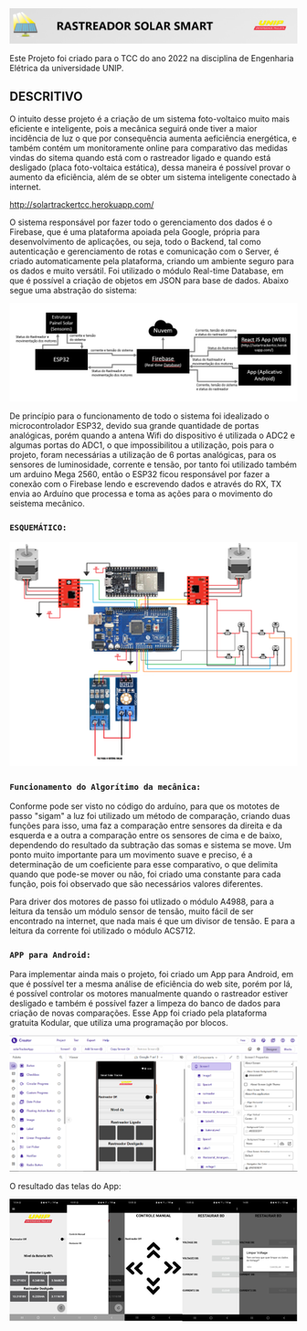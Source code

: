 <p align="center">
<img src="https://github.com/marcos-paiva02/solarTracker/blob/main/src/img/cabecalho.png"/>
</p>

Este Projeto foi criado para o TCC do ano 2022 na disciplina de Engenharia Elétrica da universidade UNIP.

## DESCRITIVO

  O intuito desse projeto é a criação de um sistema foto-voltaico muito mais eficiente e inteligente, pois a mecânica seguirá onde tiver a maior incidência de luz o que por consequência aumenta aeficiência energética, e também contém um monitoramente online para comparativo das medidas vindas do sitema quando está com o rastreador ligado e quando está desligado (placa foto-voltaica estática), dessa maneira é possível provar o aumento da eficiência, além de se obter um sistema inteligente conectado à internet.
  
  http://solartrackertcc.herokuapp.com/

  O sistema responsável por fazer todo o gerenciamento dos dados é o Firebase, que é uma plataforma apoiada pela Google, própria para desenvolvimento de aplicações, ou seja, todo o Backend, tal como autenticação e gerenciamento de rotas e comunicação com o Server, é criado automaticamente pela plataforma, criando um ambiente seguro para os dados e muito versátil. Foi utilizado o módulo Real-time Database, em que é possível a criação de objetos em JSON para base de dados. Abaixo segue uma abstração do sistema:
  
<p align="center">
<img src="https://github.com/marcos-paiva02/solarTracker/blob/main/src/img/abstracao.png"/>
</p>

De princípio para o funcionamento de todo o sistema foi idealizado o microcontrolador ESP32, devido sua grande quantidade de portas analógicas, porém quando a antena Wifi do dispositivo é utilizada o ADC2 e algumas portas do ADC1, o que impossibilitou a utilização, pois para o projeto, foram necessárias a utilização de 6 portas analógicas, para os sensores de luminosidade, corrente e tensão, por tanto foi utilizado também um arduino Mega 2560, então o ESP32 ficou responsável por fazer a conexão com o Firebase lendo e escrevendo dados e através do RX, TX envia ao Arduíno que processa e toma as ações para o movimento do seistema mecânico.

### `ESQUEMÁTICO:`

<p align="center">
<img src="https://github.com/marcos-paiva02/solarTracker/blob/main/src/img/SCHEMATIC.png"/>
</p>

### `Funcionamento do Algorítimo da mecânica:`

Conforme pode ser visto no código do arduíno, para que os mototes de passo "sigam" a luz foi utilizado um método de comparação, criando duas funções para isso, uma faz a comparação entre sensores da direita e da esquerda e a outra a comparação entre os sensores de cima e de baixo, dependendo do resultado da subtração das somas e sistema se move. Um ponto muito importante para um movimento suave e preciso, é a determinação de um coeficiente para esse comparativo, o que delimita quando que pode-se mover ou não, foi criado uma constante para cada função, pois foi observado que são necessários valores diferentes.

Para driver dos motores de passo foi utlizado o módulo A4988, para a leitura da tensão um módulo sensor de tensão, muito fácil de ser encontrado na internet, que nada mais é que um divisor de tensão. E para a leitura da corrente foi utilizado o módulo ACS712.


### `APP para Android:`

Para implementar ainda mais o projeto, foi criado um App para Android, em que é possível ter a mesma análise de eficiência do web site, porém por lá, é possível controlar os motores manualmente quando o rastreador estiver desligado e também é possível fazer a limpeza do banco de dados para criação de novas comparações. Esse App foi criado pela plataforma gratuita Kodular, que utiliza uma programação por blocos.

<p align="center">
<img src="https://github.com/marcos-paiva02/solarTracker/blob/main/src/img/app.png"/>
</p>

O resultado das telas do App:

<p align="center">
<img src="https://github.com/marcos-paiva02/solarTracker/blob/main/src/img/app2.png"/>
</p>


